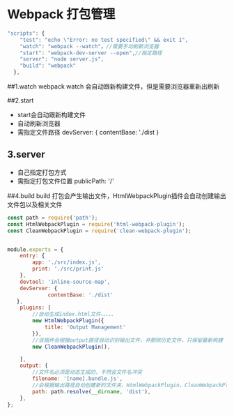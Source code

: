 # Webpack 打包管理

```javascript
"scripts": {
    "test": "echo \"Error: no test specified\" && exit 1",
    "watch": "webpack --watch"，//需要手动刷新浏览器
    "start": "webpack-dev-server --open",//指定路径
    "server": "node server.js",
    "build": "webpack"
  },
```
##1.watch
webpack watch 会自动跟新构建文件，但是需要浏览器重新出刷新

##2.start
* start会自动跟新构建文件
* 自动刷新浏览器
* 需指定文件路径
  devServer: {             contentBase: './dist    }

## 3.server
 * 自己指定打包方式
 * 需指定打包文件位置     publicPath: '/'

##4.build
build 打包会产生输出文件，HtmlWebpackPlugin插件会自动创建输出文件包以及相关文件
```javascript
const path = require('path');
const HtmlWebpackPlugin = require('html-webpack-plugin');
const CleanWebpackPlugin = require('clean-webpack-plugin');


module.exports = {
    entry: {
        app: './src/index.js',
        print: './src/print.js'
    },
    devtool: 'inline-source-map',
    devServer: {
             contentBase: './dist'
   },
    plugins: [
        //自动生成index.html文件、、、、、
        new HtmlWebpackPlugin({
            title: 'Output Management'
        }),
        //该插件会根据output路径自动识别输出文件，并删除历史文件，只保留最新构建
        new CleanWebpackPlugin(),

    ],
    output: {
        //文件名必须是动态生成的，不然会文件名冲突
        filename: '[name].bundle.js',
        //会根据输出路径自动创建新的文件夹，HtmlWebpackPlugin，CleanWebpackPlugin俩插件会根据输出路径自动选择相应文件进行构建
        path: path.resolve(__dirname, 'dist'),
    },
};
```
